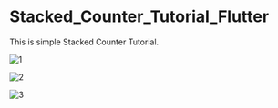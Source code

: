# Stacked_Counter_Tutorial_Flutter

This is simple Stacked Counter Tutorial.

![1](https://user-images.githubusercontent.com/98497929/226459938-5fb507e1-b667-4f78-93c2-19bb32339750.PNG)

![2](https://user-images.githubusercontent.com/98497929/226459952-b3b1687b-d520-4c54-ae35-74b0d436b82c.PNG)

![3](https://user-images.githubusercontent.com/98497929/226459967-3bca3b10-0d2b-410e-863c-17bd6a3addbd.PNG)

